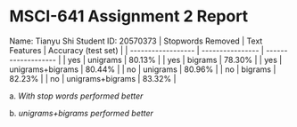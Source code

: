 # MSCI-641 Assignment 2 Report
Name: Tianyu Shi
Student ID: 20570373
| Stopwords Removed  | Text Features    | Accuracy (test set) |
| ------------------ | ---------------- | ------------------- |
| yes                | unigrams         |      80.13%         |
| yes                | bigrams          |      78.30%         |
| yes                | unigrams+bigrams |      80.44%         |
| no                 | unigrams         |      80.96%         |
| no                 | bigrams          |      82.23%         |
| no                 | unigrams+bigrams |      83.32%         |

a. _With stop words performed better_






b. _unigrams+bigrams performed better_ 

